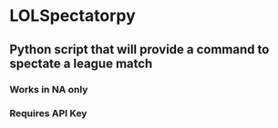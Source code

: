 # LOLSpectatorpy
## Python script that will provide a command to spectate a league match
### Works in NA only
### Requires API Key